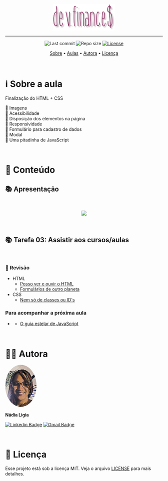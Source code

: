 <p align="center"><img src="../assets/logo.png" width=200></p>

---

<p align="center">
  <img alt="Last commit" src="https://img.shields.io/github/last-commit/nlnadialigia/dev.finances?color=822659&style=flat-square"/>

  <img alt="Repo size" src="https://img.shields.io/github/repo-size/nlnadialigia/dev.finances?color=822659"/>
   
  <a href="./license.md">
  <img alt="License" src="https://img.shields.io/static/v1?label=licence&message=MIT&color=822659"/>
  </a>
</p>

<p align="center">
  <a href="#-information_source-sobre-a-aula">Sobre</a> •
  <a href="#-open_file_folder-aulas">Aulas</a> • 
  <a href="#-woman_office_worker-autora">Autora</a> • 
  <a href="#-pencil-licença">Licença</a>
</p>
<br>

# ℹ️ Sobre a aula

Finalização do HTML + CSS

📌 Imagens<br>
📌 Acessibilidade<br>
📌 Disposição dos elementos na página<br>
📌 Responsividade<br>
📌 Formulário para cadastro de dados<br>
📌 Modal<br>
📌 Uma pitadinha de JavaScript<br>

<br>

# 📂 Conteúdo

## 📚 Apresentação
<br>
<p align="center">
<img src="../assets/aula02.png" height=400>
</p>
<br>

## 📚 Tarefa 03: Assistir aos cursos/aulas
<br>

### 📌 Revisão
* HTML
  - [Posso ver e ouvir o HTML]()
  - [Formulários de outro planeta]()
* CSS
  - [Nem só de classes ou ID's]()
### Para acompanhar a próxima aula
* - [O guia estelar de JavaScript]()
<br>

# 👩‍💼 Autora
<img style="border-radius: 50%" src="../assets/picture.jpg" width="100px;" alt="Picture"/>
<p><b>Nádia Ligia</b></p>

[![Linkedin Badge](https://img.shields.io/badge/-nlnadialigia-822659?style=flat&logo=Linkedin&logoColor=white&link=https://www.linkedin.com/in/nlnadialigia/)](https://www.linkedin.com/in/nlnadialigia/) 
[![Gmail Badge](https://img.shields.io/badge/-nlnadialigia@gmail.com-822659?style=flat&logo=Gmail&logoColor=white&link=mailto:nlnadialigia@gmail.com)](mailto:nlnadialigia@gmail.com)

<br>

# 📝 Licença

Esse projeto está sob a licença MIT. Veja o arquivo [LICENSE](../LICENSE) para mais detalhes.